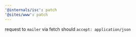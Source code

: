 ```yaml
---
'@internals/isc': patch
'@sites/www': patch
---
```


request to `mailer` via fetch should `accept: application/json`
